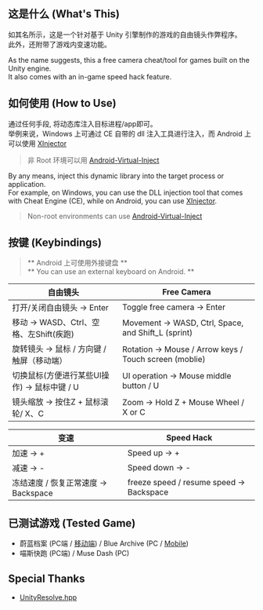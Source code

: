 ## 这是什么 (What's This)
如其名所示，这是一个针对基于 Unity 引擎制作的游戏的自由镜头作弊程序。\
此外，还附带了游戏内变速功能。

As the name suggests, this a free camera cheat/tool for games built on the Unity engine. \
It also comes with an in-game speed hack feature.

## 如何使用 (How to Use)
通过任何手段, 将动态库注入目标进程/app即可。\
举例来说，Windows 上可通过 CE 自带的 dll 注入工具进行注入，而 Android 上可以使用 [XInjector](https://github.com/WindySha/XInjector) 
> 非 Root 环境可以用 [Android-Virtual-Inject](https://github.com/reveny/Android-Virtual-Inject/releases/latest)

By any means, inject this dynamic library into the target process or application. \
For example, on Windows, you can use the DLL injection tool that comes with Cheat Engine (CE), while on Android, you can use [XInjector](https://github.com/WindySha/XInjector).
> Non-root environments can use [Android-Virtual-Inject](https://github.com/reveny/Android-Virtual-Inject/releases/latest)

## 按键 (Keybindings)
> ** Android 上可使用外接键盘 ** \
> ** You can use an external keyboard on Android. **

|自由镜头|Free Camera|
| - | - |
|打开/关闭自由镜头 -> Enter|Toggle free camera -> Enter|
|移动 -> WASD、Ctrl、空格、左Shift(疾跑)|Movement -> WASD, Ctrl, Space, and Shift_L (sprint)|
|旋转镜头 -> 鼠标 / 方向键 / 触屏（移动端）|Rotation -> Mouse / Arrow keys / Touch screen (moblie)|
|切换鼠标(方便进行某些UI操作) -> 鼠标中键 / U|UI operation -> Mouse middle button / U|
|镜头缩放 -> 按住Z + 鼠标滚轮/ X、C|Zoom -> Hold Z + Mouse Wheel / X or C|

|变速|Speed Hack|
| - | - |
|加速 -> +|Speed up -> +|
|减速 -> -|Speed down -> -|
|冻结速度 / 恢复正常速度 -> Backspace|freeze speed / resume speed -> Backspace|

## 已测试游戏 (Tested Game)
- 蔚蓝档案 (PC端 / [移动端](https://www.bilibili.com/video/BV1XRpmz8EBW)) / Blue Archive (PC / [Mobile](https://youtu.be/40Od_dHH5oY))
- 喵斯快跑 (PC端) / Muse Dash (PC)

## Special Thanks
- [UnityResolve.hpp](https://github.com/issuimo/UnityResolve.hpp)
